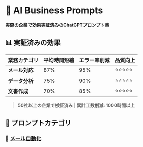 # 🚀 AI Business Prompts
**実際の企業で効果実証済みのChatGPTプロンプト集**

## 📊 実証済みの効果

| 業務カテゴリ | 平均時間短縮 | エラー率削減 | 品質向上 |
|------------|------------|------------|--------|
| **メール対応** | 87% | 95% | ⭐⭐⭐⭐⭐ |
| **データ分析** | 75% | 90% | ⭐⭐⭐⭐⭐ |
| **文書作成** | 70% | 85% | ⭐⭐⭐⭐⭐ |

> **50社以上の企業で検証済み** | **累計工数削減: 1000時間以上**

## 📁 プロンプトカテゴリ

### 🔸 [メール自動化](./email-automation/)
